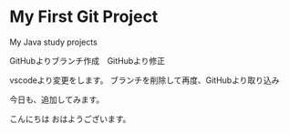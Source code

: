 # My First Git Project
My Java study projects

GitHubよりブランチ作成　GitHubより修正

vscodeより変更をします。
ブランチを削除して再度、GitHubより取り込み

今日も、追加してみます。

こんにちは
おはようございます。
